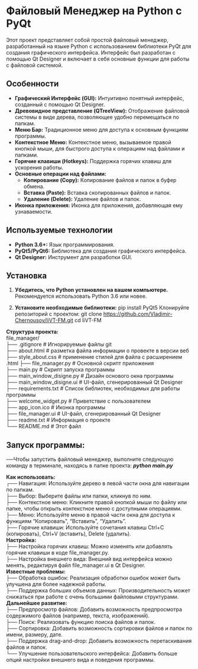 # Файловый Менеджер на Python с PyQt

Этот проект представляет собой простой файловый менеджер, разработанный на языке Python с использованием библиотеки PyQt для создания графического интерфейса. Интерфейс был разработан с помощью Qt Designer и включает в себя основные функции для работы с файловой системой.

## Особенности

- **Графический Интерфейс (GUI):**  Интуитивно понятный интерфейс, созданный с помощью Qt Designer.
- **Древовидное представление (QTreeView):**  Отображение файловой системы в виде дерева, позволяющее удобно перемещаться по папкам.
- **Меню Бар:**  Традиционное меню для доступа к основным функциям программы.
- **Контекстное Меню:**  Контекстное меню, вызываемое правой кнопкой мыши, для быстрого доступа к операциям над файлами и папками.
- **Горячие клавиши (Hotkeys):** Поддержка горячих клавиш для ускорения работы.
- **Основные операции над файлами:**
    - **Копирование (Copy):** Копирование файлов и папок в буфер обмена.
    - **Вставка (Paste):** Вставка скопированных файлов и папок.
    - **Удаление (Delete):** Удаление файлов и папок.
- **Иконка приложения:**  Иконка для приложения, добавляющая ему узнаваемости.

## Используемые технологии

- **Python 3.6+:** Язык программирования.
- **PyQt5/PyQt6:**  Библиотека для создания графического интерфейса.
- **Qt Designer:** Инструмент для разработки GUI.

## Установка

1. **Убедитесь, что Python установлен на вашем компьютере.**  Рекомендуется использовать Python 3.6 или новее.

2. **Установите необходимые библиотеки:**
   pip install PyQt5
Клонируйте репозиторий с проектом:
git clone https://github.com/Vladimir-Chernousov/IiVT-FM.git
cd IiVT-FM

**Структура проекта:**  
file_manager/  
├── .gitignore              # Игнорируемые файлы git  
├── about.html              # разметка файла информации о провекте в версии веб
├── style_about.css         # применение стилей для файла с расширением .html
├── file_manager.py         # Основной скрипт приложения  
├── main.py                 # Скрипт запуска программы  
├── main_window_disigne.py  # Дизайн основого окна программы  
├── main_window_disigne.ui  # UI-файл, сгенерированный Qt Designer  
├── requirements.txt        # Список библиотек, необходимых для работы программы  
├── welcome_widget.py       # Приветствие с пользователем  
├── app_icon.ico            # Иконка программы  
├── file_manager.ui         # UI-файл, сгенерированный Qt Designer  
├── readme.txt              # Информация о проекте  
└── README.md               # Этот файл  
## Запуск программы:  
──Чтобы запустить файловый менеджер, выполните следующую команду в терминале, находясь в папке проекта:
***python main.py***  

**Как использовать:**  
┌── Навигация: Используйте дерево в левой части окна для навигации по папкам.  
├── Выбор: Выберите файлы или папки, кликнув по ним.  
├── Контекстное меню: Кликните правой кнопкой мыши по файлу или папке, чтобы открыть контекстное меню с доступными операциями.  
├── Меню: Используйте меню в правой части окна для доступа к функциям “Копировать”, “Вставить”, “Удалить”.  
├── Горячие клавиши: Используйте сочетания клавиш Ctrl+C (копировать), Ctrl+V (вставить), Delete (удалить).  
**Настройка:**  
├── Настройка горячих клавиш: Можно изменять или добавлять горячие клавиши в коде file_manager.py.  
├── Настройка внешнего вида: Внешний вид интерфейса можно менять, редактируя файл file_manager.ui в Qt Designer.  
**Известные проблемы:**  
├── Обработка ошибок: Реализация обработки ошибок может быть улучшена для более надежной работы.  
├── Поддержка больших объемов данных: Производительность может снижаться при работе с очень большими файловыми структурами.  
**Дальнейшее развитие:**  
├── Предпросмотр файлов: Добавить возможность предпросмотра содержимого файлов (например, текста, изображений).  
├── Поиск: Реализовать функцию поиска файлов и папок.  
├── Сортировка: Добавить возможность сортировки файлов и папок по имени, размеру, дате.  
├── Поддержка drag-and-drop: Добавить возможность перетаскивания файлов и папок.  
└── Улучшение пользовательского интерфейса: Добавить больше опций настройки внешнего вида и поведения программы.  
